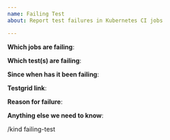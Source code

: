 ```yaml
---
name: Failing Test
about: Report test failures in Kubernetes CI jobs

---
```


<!-- Please only use this template for submitting reports about failing tests in Kubernetes CI jobs -->

**Which jobs are failing**:

**Which test(s) are failing**:

**Since when has it been failing**:

**Testgrid link**:

**Reason for failure**:

**Anything else we need to know**:

<!-- DO NOT EDIT BELOW THIS LINE -->
/kind failing-test